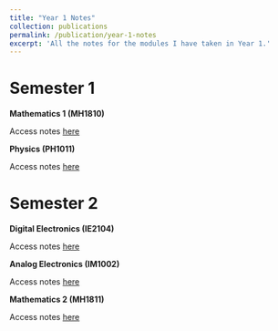 ```yaml
---
title: "Year 1 Notes"
collection: publications
permalink: /publication/year-1-notes
excerpt: 'All the notes for the modules I have taken in Year 1.'
---
```


Semester 1
=====
**Mathematics 1 (MH1810)**


Access notes [here](https://h-wenxuan.github.io/aboutme/files/1810MathNotes.pdf)

**Physics (PH1011)**


Access notes [here](https://h-wenxuan.github.io/aboutme/files/PhysicsNotes.pdf)

Semester 2
=====
**Digital Electronics (IE2104)**


Access notes [here](https://h-wenxuan.github.io/aboutme/files/IE2104Notes.pdf)

**Analog Electronics (IM1002)**


Access notes [here](https://h-wenxuan.github.io/aboutme/files/IM1002Notes.pdf)

**Mathematics 2 (MH1811)**


Access notes [here](https://h-wenxuan.github.io/aboutme/files/MH1811.pdf)
